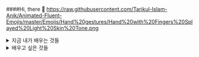 ####Hi, there 👋 
https://raw.githubusercontent.com/Tarikul-Islam-Anik/Animated-Fluent-Emojis/master/Emojis/Hand%20gestures/Hand%20with%20Fingers%20Splayed%20Light%20Skin%20Tone.png

<!---
yeonjaeheo/yeonjaeheo is a ✨ special ✨ repository because its `README.md` (this file) appears on your GitHub profile.
You can click the Preview link to take a look at your changes.
--->

<details>
<summary>지금 내가 배우는 것들</summary>
<div markdown="1">

<img src="https://img.shields.io/badge/Python-3776AB?style=for-the-badge&logo=Python&logoColor=white">
<img src="https://img.shields.io/badge/Django-092E20?style=flat&logo=Django&logoColor=white"/>
<img src="https://img.shields.io/badge/linux-FCC624?style=for-the-badge&logo=linux&logoColor=black">

</div>
</details>

<details>
<summary>배우고 싶은 것들</summary>
<div markdown="2">

<img src="https://img.shields.io/badge/Spring%20Boot-6DB33F?style=flat-square&logo=Spring%20Boot&logoColor=black"/>


</div>
</details>
